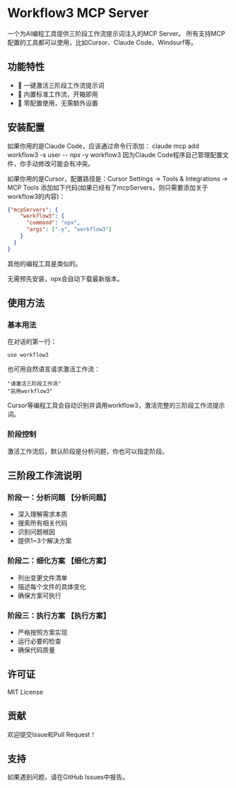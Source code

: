 # Workflow3 MCP Server

一个为AI编程工具提供三阶段工作流提示词注入的MCP Server。
所有支持MCP配置的工具都可以使用，比如Cursor、Claude Code、Windsurf等。

## 功能特性

- 🚀 一键激活三阶段工作流提示词
- 🎯 内置标准工作流，开箱即用
- 🔧 零配置使用，无需额外设置

## 安装配置

如果你用的是Claude Code，应该通过命令行添加：
claude mcp add workflow3 -s user -- npx -y workflow3
因为Claude Code程序自己管理配置文件，你手动修改可能会有冲突。

如果你用的是Cursor，配置路径是：Cursor Settings -> Tools & Integrations -> MCP Tools
添加如下代码(如果已经有了mcpServers，则只需要添加关于workflow3的内容)：

```json
{"mcpServers": {
    "workflow3": {
      "command": "npx",
      "args": ["-y", "workflow3"]
    }
  }
}
```
其他的编程工具是类似的。

无需预先安装，npx会自动下载最新版本。

## 使用方法

### 基本用法

在对话的第一行：
```
use workflow3
```
也可用自然语言请求激活工作流：

```
"请激活三阶段工作流"
"启用workflow3"
```

Cursor等编程工具会自动识别并调用workflow3，激活完整的三阶段工作流提示词。

### 阶段控制

激活工作流后，默认阶段是分析问题，你也可以指定阶段。


## 三阶段工作流说明

### 阶段一：分析问题 【分析问题】
- 深入理解需求本质
- 搜索所有相关代码
- 识别问题根因
- 提供1~3个解决方案

### 阶段二：细化方案 【细化方案】
- 列出变更文件清单
- 描述每个文件的具体变化
- 确保方案可执行

### 阶段三：执行方案 【执行方案】
- 严格按照方案实现
- 运行必要的检查
- 确保代码质量


## 许可证

MIT License

## 贡献

欢迎提交Issue和Pull Request！

## 支持

如果遇到问题，请在GitHub Issues中报告。